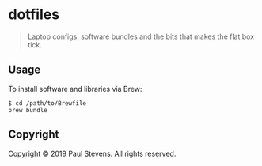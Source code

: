 # dotfiles
> Laptop configs, software bundles and the bits that makes the flat box tick.

## Usage

To install software and libraries via Brew:

```
$ cd /path/to/Brewfile
brew bundle
```

## Copyright

Copyright &copy; 2019 Paul Stevens. All rights reserved.
